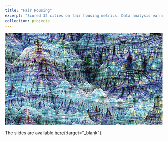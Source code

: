 ```yaml
---
title: "Fair Housing"
excerpt: "Scored 32 cities on fair housing metrics. Data analysis earned press coverage due to data storytelling."
collection: projects
---
```


<img src='/images/dream.jpg'>

The slides are available [here](/files/slides/DeepTrance_Slides.pdf){:target="_blank"}.
